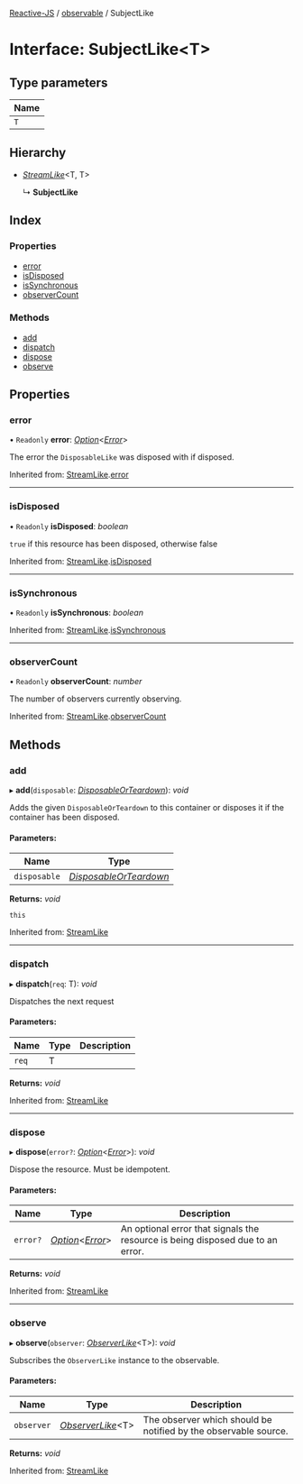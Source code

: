 [Reactive-JS](../README.md) / [observable](../modules/observable.md) / SubjectLike

# Interface: SubjectLike<T\>

## Type parameters

Name |
------ |
`T` |

## Hierarchy

* [*StreamLike*](observable.streamlike.md)<T, T\>

  ↳ **SubjectLike**

## Index

### Properties

* [error](observable.subjectlike.md#error)
* [isDisposed](observable.subjectlike.md#isdisposed)
* [isSynchronous](observable.subjectlike.md#issynchronous)
* [observerCount](observable.subjectlike.md#observercount)

### Methods

* [add](observable.subjectlike.md#add)
* [dispatch](observable.subjectlike.md#dispatch)
* [dispose](observable.subjectlike.md#dispose)
* [observe](observable.subjectlike.md#observe)

## Properties

### error

• `Readonly` **error**: [*Option*](../modules/option.md#option)<[*Error*](../modules/disposable.md#error)\>

The error the `DisposableLike` was disposed with if disposed.

Inherited from: [StreamLike](observable.streamlike.md).[error](observable.streamlike.md#error)

___

### isDisposed

• `Readonly` **isDisposed**: *boolean*

`true` if this resource has been disposed, otherwise false

Inherited from: [StreamLike](observable.streamlike.md).[isDisposed](observable.streamlike.md#isdisposed)

___

### isSynchronous

• `Readonly` **isSynchronous**: *boolean*

Inherited from: [StreamLike](observable.streamlike.md).[isSynchronous](observable.streamlike.md#issynchronous)

___

### observerCount

• `Readonly` **observerCount**: *number*

The number of observers currently observing.

Inherited from: [StreamLike](observable.streamlike.md).[observerCount](observable.streamlike.md#observercount)

## Methods

### add

▸ **add**(`disposable`: [*DisposableOrTeardown*](../modules/disposable.md#disposableorteardown)): *void*

Adds the given `DisposableOrTeardown` to this container or disposes it if the container has been disposed.

#### Parameters:

Name | Type |
------ | ------ |
`disposable` | [*DisposableOrTeardown*](../modules/disposable.md#disposableorteardown) |

**Returns:** *void*

`this`

Inherited from: [StreamLike](observable.streamlike.md)

___

### dispatch

▸ **dispatch**(`req`: T): *void*

Dispatches the next request

#### Parameters:

Name | Type | Description |
------ | ------ | ------ |
`req` | T |     |

**Returns:** *void*

Inherited from: [StreamLike](observable.streamlike.md)

___

### dispose

▸ **dispose**(`error?`: [*Option*](../modules/option.md#option)<[*Error*](../modules/disposable.md#error)\>): *void*

Dispose the resource. Must be idempotent.

#### Parameters:

Name | Type | Description |
------ | ------ | ------ |
`error?` | [*Option*](../modules/option.md#option)<[*Error*](../modules/disposable.md#error)\> | An optional error that signals the resource is being disposed due to an error.    |

**Returns:** *void*

Inherited from: [StreamLike](observable.streamlike.md)

___

### observe

▸ **observe**(`observer`: [*ObserverLike*](observable.observerlike.md)<T\>): *void*

Subscribes the `ObserverLike` instance to the observable.

#### Parameters:

Name | Type | Description |
------ | ------ | ------ |
`observer` | [*ObserverLike*](observable.observerlike.md)<T\> | The observer which should be notified by the observable source.    |

**Returns:** *void*

Inherited from: [StreamLike](observable.streamlike.md)
